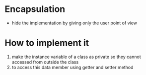 # Encapsulation
- hide the implementation by giving only the user point of view

# How to implement it
1. make the instance variable of a class as private so they cannot accessed from outside the class
2. to access this data member using getter and setter method
